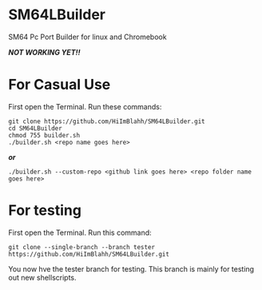 # SM64LBuilder
SM64 Pc Port Builder for linux and Chromebook

***NOT WORKING YET!!***

# For Casual Use
First open the Terminal. Run these commands:
```
git clone https://github.com/HiImBlahh/SM64LBuilder.git
cd SM64LBuilder
chmod 755 builder.sh
./builder.sh <repo name goes here>
```
***or***
```
./builder.sh --custom-repo <github link goes here> <repo folder name goes here>
```
# For testing
First open the Terminal. Run this command:
```
git clone --single-branch --branch tester https://github.com/HiImBlahh/SM64LBuilder.git
```
You now hve the tester branch for testing. This branch is mainly for testing out new shellscripts.
